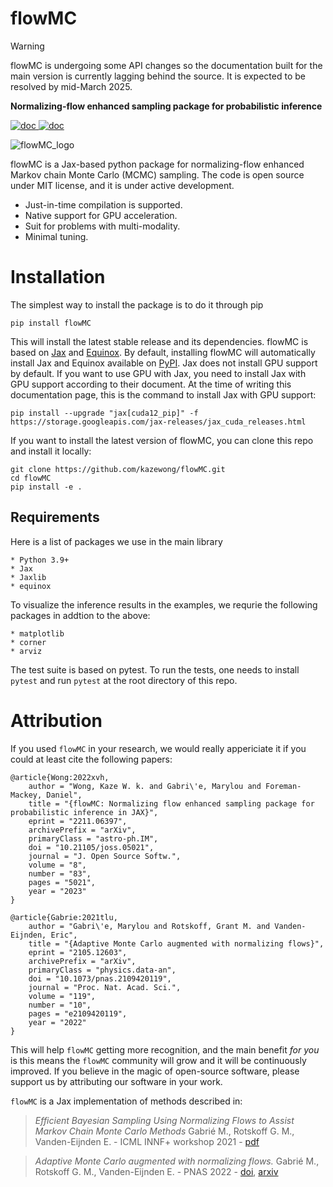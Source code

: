 # flowMC

> [!WARNING]
> flowMC is undergoing some API changes so the documentation built for the main version is currently lagging behind the source. It is expected to be resolved by mid-March 2025.

**Normalizing-flow enhanced sampling package for probabilistic inference**

<a href="https://flowmc.readthedocs.io/en/main/">
<img src="https://readthedocs.org/projects/flowmc/badge/?version=main&style=flat-square" alt="doc"/>
</a>
<a href="https://github.com/kazewong/flowMC/blob/Packaging/LICENSE">
<img src="https://img.shields.io/badge/License-MIT-blue?style=flat-square" alt="doc"/>
</a>

![flowMC_logo](./docs/logo_0810.png)

flowMC is a Jax-based python package for normalizing-flow enhanced Markov chain Monte Carlo (MCMC) sampling.
The code is open source under MIT license, and it is under active development.

- Just-in-time compilation is supported.
- Native support for GPU acceleration.
- Suit for problems with multi-modality.
- Minimal tuning.

# Installation 

The simplest way to install the package is to do it through pip

```
pip install flowMC
```

This will install the latest stable release and its dependencies.
flowMC is based on [Jax](https://github.com/google/jax) and [Equinox](https://github.com/patrick-kidger/equinox).
By default, installing flowMC will automatically install Jax and Equinox available on [PyPI](https://pypi.org).
Jax does not install GPU support by default.
If you want to use GPU with Jax, you need to install Jax with GPU support according to their document.
At the time of writing this documentation page, this is the command to install Jax with GPU support:

```
pip install --upgrade "jax[cuda12_pip]" -f https://storage.googleapis.com/jax-releases/jax_cuda_releases.html
```

If you want to install the latest version of flowMC, you can clone this repo and install it locally:

```
git clone https://github.com/kazewong/flowMC.git
cd flowMC
pip install -e .
```

## Requirements

Here is a list of packages we use in the main library

    * Python 3.9+
    * Jax
    * Jaxlib
    * equinox

To visualize the inference results in the examples, we requrie the following packages in addtion to the above:

    * matplotlib
    * corner
    * arviz

The test suite is based on pytest. To run the tests, one needs to install `pytest` and run `pytest` at the root directory of this repo.

# Attribution

If you used `flowMC` in your research, we would really appericiate it if you could at least cite the following papers:

```
@article{Wong:2022xvh,
    author = "Wong, Kaze W. k. and Gabri\'e, Marylou and Foreman-Mackey, Daniel",
    title = "{flowMC: Normalizing flow enhanced sampling package for probabilistic inference in JAX}",
    eprint = "2211.06397",
    archivePrefix = "arXiv",
    primaryClass = "astro-ph.IM",
    doi = "10.21105/joss.05021",
    journal = "J. Open Source Softw.",
    volume = "8",
    number = "83",
    pages = "5021",
    year = "2023"
}

@article{Gabrie:2021tlu,
    author = "Gabri\'e, Marylou and Rotskoff, Grant M. and Vanden-Eijnden, Eric",
    title = "{Adaptive Monte Carlo augmented with normalizing flows}",
    eprint = "2105.12603",
    archivePrefix = "arXiv",
    primaryClass = "physics.data-an",
    doi = "10.1073/pnas.2109420119",
    journal = "Proc. Nat. Acad. Sci.",
    volume = "119",
    number = "10",
    pages = "e2109420119",
    year = "2022"
}
```

This will help `flowMC` getting more recognition, and the main benefit *for you* is this means the `flowMC` community will grow and it will be continuously improved. If you believe in the magic of open-source software, please support us by attributing our software in your work.


`flowMC` is a Jax implementation of methods described in: 
> *Efficient Bayesian Sampling Using Normalizing Flows to Assist Markov Chain Monte Carlo Methods* Gabrié M., Rotskoff G. M., Vanden-Eijnden E. - ICML INNF+ workshop 2021 - [pdf](https://openreview.net/pdf?id=mvtooHbjOwx)

> *Adaptive Monte Carlo augmented with normalizing flows.*
Gabrié M., Rotskoff G. M., Vanden-Eijnden E. - PNAS 2022 - [doi](https://www.pnas.org/doi/10.1073/pnas.2109420119), [arxiv](https://arxiv.org/abs/2105.12603)

 
